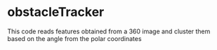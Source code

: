 # obstacleTracker
This code reads features obtained from a 360 image and cluster them based on the angle from the polar coordinates
